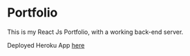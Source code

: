 # Portfolio
This is my React Js Portfolio, with a working back-end server.

Deployed Heroku App [here](https://guarded-brushlands-90727.herokuapp.com/)
